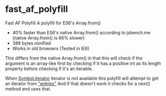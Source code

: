 # fast_af_polyfill
Fast AF Polyfill
A polyfill for ES6's Array.from()

* 40% faster than ES6's native Array.from() according to jsbench.me (native Array.from() is 66% slower)
* 389 bytes minified
* Works in old browsers (Tested in IE6)

This differs from the native Array.from() in that this will check if the argument is an array-like first by checking if it has a positive int as its length property before checking if it's an iterable.

When [Symbol.iterator]() iterator is not available this polyfill will attempt to get an iterator from ["entries"]()
And if that doesn't work it checks for a next() method and uses that.
